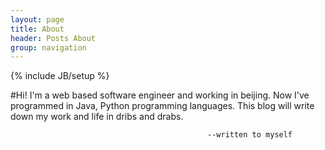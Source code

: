```yaml
---
layout: page
title: About
header: Posts About
group: navigation
---
```


{% include JB/setup %}

#Hi! 
    I'm a web based software engineer and working in beijing.
    Now I've programmed in Java, Python programming languages. 
    This blog will write down my work and life in dribs and drabs.

                                                --written to myself